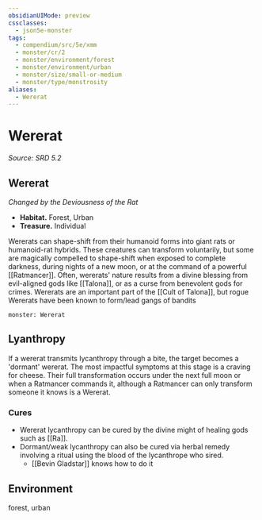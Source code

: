 ```yaml
---
obsidianUIMode: preview
cssclasses:
  - json5e-monster
tags:
  - compendium/src/5e/xmm
  - monster/cr/2
  - monster/environment/forest
  - monster/environment/urban
  - monster/size/small-or-medium
  - monster/type/monstrosity
aliases:
  - Wererat
---
```

# Wererat
*Source: SRD 5.2*  

## Wererat

*Changed by the Deviousness of the Rat*

- **Habitat.** Forest, Urban  
- **Treasure.** Individual  

Wererats can shape-shift from their humanoid forms into giant rats or humanoid-rat hybrids. These creatures can transform voluntarily, but some are magically compelled to shape-shift when exposed to complete darkness, during nights of a new moon, or at the command of a powerful [[Ratmancer]]. Often, wererats' nature results from a divine blessing from evil-aligned gods like [[Talona]], or as a curse from benevolent gods for crimes. Wererats are an important part of the [[Cult of Talona]], but rogue Wererats have been known to form/lead gangs of bandits

```statblock
monster: Wererat
```

## Lyanthropy

If a wererat transmits lycanthropy through a bite, the target becomes a 'dormant' wererat. The most impactful symptoms at this stage is a craving for cheese.
Their full transformation occurs under the next full moon or when a Ratmancer commands it, although a Ratmancer can only transform someone it knows is a Wererat.

### Cures
- Wererat lycanthropy can be cured by the divine might of healing gods such as [[Ra]]. 
- Dormant/weak lycanthropy can also be cured via herbal remedy involving a ritual using the blood of the lycanthrope who sired.
	- [[Bevin Gladstar]] knows how to do it

## Environment

forest, urban